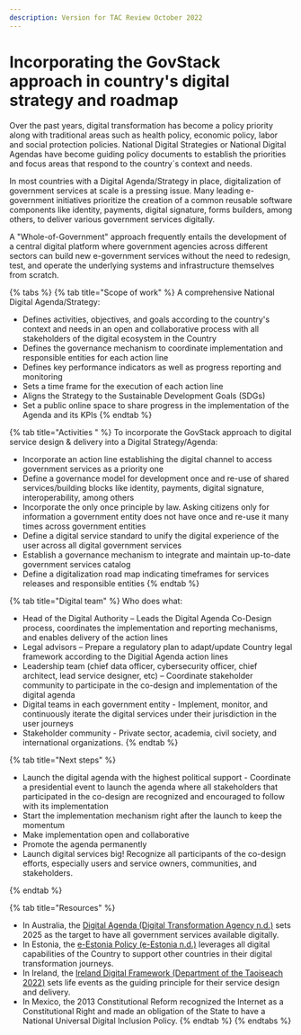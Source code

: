 ```yaml
---
description: Version for TAC Review October 2022
---
```


# Incorporating the GovStack approach in country's digital strategy and roadmap

Over the past years, digital transformation has become a policy priority along with traditional areas such as health policy, economic policy, labor and social protection policies. National Digital Strategies or National Digital Agendas have become guiding policy documents to establish the priorities and focus areas that respond to the country´s context and needs.

In most countries with a Digital Agenda/Strategy in place, digitalization of government services at scale is a pressing issue. Many leading e-government initiatives prioritize the creation of a common reusable software components like identity, payments, digital signature, forms builders, among others, to deliver various government services digitally.

A "Whole-of-Government" approach frequently entails the development of a central digital platform where government agencies across different sectors can build new e-government services without the need to redesign, test, and operate the underlying systems and infrastructure themselves from scratch.&#x20;

{% tabs %}
{% tab title="Scope of work" %}
A comprehensive National Digital Agenda/Strategy:

* Defines activities, objectives, and goals according to the country's context and needs in an open and collaborative process with all stakeholders of the digital ecosystem in the Country&#x20;
* Defines the governance mechanism to coordinate implementation and responsible entities for each action line&#x20;
* Defines key performance indicators as well as progress reporting and monitoring&#x20;
* Sets a time frame for the execution of each action line&#x20;
* Aligns the Strategy to the Sustainable Development Goals (SDGs)
* Set a public online space to share progress in the implementation of the Agenda and its KPIs
{% endtab %}

{% tab title="Activities " %}
To incorporate the GovStack approach to digital service design & delivery into a Digital Strategy/Agenda:

* Incorporate an action line establishing the digital channel to access government services as a priority one&#x20;
* Define a governance model for development once and re-use of shared services/building blocks like identity, payments, digital signature, interoperability, among others
* Incorporate the only once principle by law. Asking citizens only for information a government entity does not have once and re-use it many times across government entities&#x20;
* Define a digital service standard to unify the digital experience of the user across all digital government services&#x20;
* Establish a governance mechanism to integrate and maintain up-to-date government services catalog&#x20;
* Define a digitalization road map indicating timeframes for services releases and responsible entities&#x20;
{% endtab %}

{% tab title="Digital team" %}
Who does what:

* Head of the Digital Authority – Leads the Digital Agenda Co-Design process, coordinates the implementation and reporting mechanisms, and enables delivery of the action lines
* Legal advisors – Prepare a regulatory plan to adapt/update Country legal framework according to the Digitial Agenda action lines
* Leadership team (chief data officer, cybersecurity officer, chief architect, lead service designer, etc) – Coordinate stakeholder community to participate in the co-design and implementation of the digital agenda&#x20;
* Digital teams in each government entity - Implement, monitor, and continuously iterate the digital services under their jurisdiction in the user journeys&#x20;
* Stakeholder community - Private sector, academia, civil society, and international organizations.&#x20;
{% endtab %}

{% tab title="Next steps" %}
* Launch the digital agenda with the highest political support - Coordinate a presidential event to launch the agenda where all stakeholders that participated in the co-design are recognized and encouraged to follow with its implementation
* Start the implementation mechanism right after the launch to keep the momentum&#x20;
* Make implementation open and collaborative&#x20;
* Promote the agenda permanently&#x20;
* Launch digital services big! Recognize all participants of the co-design efforts, especially users and service owners, communities, and stakeholders.&#x20;

&#x20;
{% endtab %}

{% tab title="Resources" %}
* In Australia, the [Digital Agenda (Digital Transformation Agency n.d.)](https://www.dta.gov.au/digital-government-strategy) sets 2025 as the target to have all government services available digitally.&#x20;
* In Estonia, the [e-Estonia Policy (e-Estonia n.d.)](https://e-estonia.com/) leverages all digital capabilities of the Country to support other countries in their digital transformation journeys.&#x20;
* In Ireland, the [Ireland Digital Framework (Department of the Taoiseach 2022)](https://www.gov.ie/en/publication/adf42-harnessing-digital-the-digital-ireland-framework/) sets life events as the guiding principle for their service design and delivery.&#x20;
* In Mexico, the 2013 Constitutional Reform recognized the Internet as a Constitutional Right and made an obligation of the State to have a National Universal Digital Inclusion Policy.
{% endtab %}
{% endtabs %}









